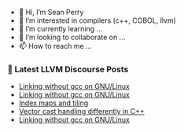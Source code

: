 - 👋 Hi, I’m Sean Perry
- 👀 I’m interested in compilers (c++, COBOL, llvm)
- 🌱 I’m currently learning ...
- 💞️ I’m looking to collaborate on ...
- 📫 How to reach me ...

<!---
s66perry/s66perry is a ✨ special ✨ repository because its `README.md` (this file) appears on your GitHub profile.
You can click the Preview link to take a look at your changes.
--->
### 📕 Latest LLVM Discourse Posts

<!-- DISCOURSE-LLVM:START -->
- [Linking without gcc on GNU/Linux](https://discourse.llvm.org/t/linking-without-gcc-on-gnu-linux/66428#post_3)
- [Linking without gcc on GNU/Linux](https://discourse.llvm.org/t/linking-without-gcc-on-gnu-linux/66428#post_2)
- [Index maps and tiling](https://discourse.llvm.org/t/index-maps-and-tiling/66298#post_6)
- [Vector cast handling differently in C++](https://discourse.llvm.org/t/vector-cast-handling-differently-in-c/66429#post_1)
- [Linking without gcc on GNU/Linux](https://discourse.llvm.org/t/linking-without-gcc-on-gnu-linux/66428#post_1)
<!-- DISCOURSE-LLVM:END -->
